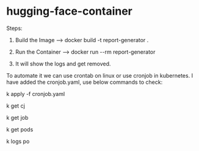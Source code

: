# hugging-face-container


Steps:

1. Build the Image   --> docker build -t report-generator .
  
2. Run the Container  --> docker run --rm report-generator
  
3. It will show the logs and get removed.


To automate it we can use crontab on linux or use cronjob in kubernetes. I have added the cronjob.yaml, use below commands to check:

k apply -f cronjob.yaml

k get cj

k get job

k get pods

k logs po <pod-name>
